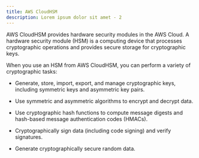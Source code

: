```yaml
---
title: AWS CloudHSM
description: Lorem ipsum dolor sit amet - 2
---
```


AWS CloudHSM provides hardware security modules in the AWS Cloud. A hardware security module (HSM) is a computing device that processes cryptographic operations and provides secure storage for cryptographic keys.

When you use an HSM from AWS CloudHSM, you can perform a variety of cryptographic tasks:

* Generate, store, import, export, and manage cryptographic keys, including symmetric keys and asymmetric key pairs.

* Use symmetric and asymmetric algorithms to encrypt and decrypt data.

* Use cryptographic hash functions to compute message digests and hash-based message authentication codes (HMACs).

* Cryptographically sign data (including code signing) and verify signatures.

* Generate cryptographically secure random data.